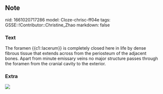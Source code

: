 ## Note
nid: 1661020717286
model: Cloze-chrisc-ff04e
tags: GSSE::!Contributor::Christine_Zhao
markdown: false

### Text
<div>
  <div>
    <div>
      <div>
        The foramen {{c1::lacerum}} is completely closed here in
        life by dense fibrous tissue that extends across from the
        periosteum of the adjacent bones. Apart from minute
        emissary veins no major structure passes through the
        foramen from the cranial cavity to the exterior.
      </div>
    </div>
  </div>
</div>

### Extra
<img src="Screen%20Shot%202021-08-01%20at%209.20.34%20am.png">
